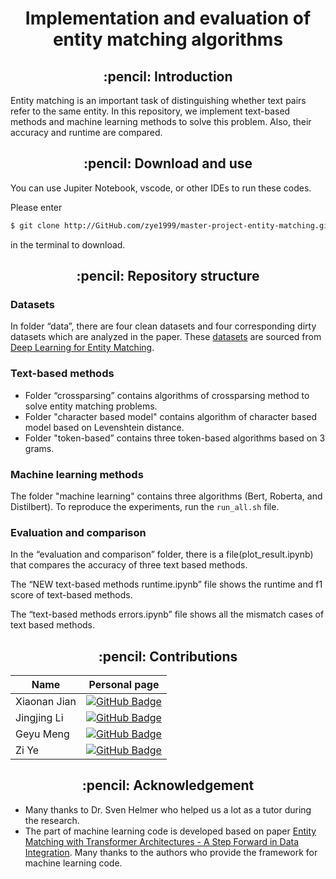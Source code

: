 <h1 align="center">Implementation and evaluation of entity matching algorithms</h1>
<h2 align="center"> :pencil: Introduction</h2>

Entity matching is an important task of distinguishing whether text pairs refer to the same entity. In this repository, we implement text-based methods and machine learning methods to solve this problem. Also, their accuracy and runtime are compared.

<h2 align="center"> :pencil: Download and use</h2>
You can use Jupiter Notebook, vscode, or other IDEs to run these codes.

Please enter
```bash
$ git clone http://GitHub.com/zye1999/master-project-entity-matching.git
```
in the terminal to download.

<h2 align="center"> :pencil: Repository structure</h2>

### Datasets
In folder “data”, there are four clean datasets and four corresponding dirty datasets which are analyzed in the paper. These [datasets](https://github.com/anhaidgroup/deepmatcher/blob/master/Datasets.md) are sourced from [Deep Learning for Entity Matching](https://pages.cs.wisc.edu/~anhai/papers1/deepmatcher-sigmod18.pdf).

### Text-based methods
- Folder “crossparsing” contains algorithms of crossparsing method to solve entity matching problems.
- Folder "character based model" contains algorithm of character based model based on Levenshtein distance.
- Folder "token-based” contains three token-based algorithms based on 3 grams.

### Machine learning methods
The folder "machine learning" contains three algorithms (Bert, Roberta, and Distilbert).
To reproduce the experiments, run the `run_all.sh` file.

###  Evaluation and comparison
In the “evaluation and comparison” folder, there is a file(plot_result.ipynb) that compares the accuracy of three text based methods.

The “NEW text-based methods runtime.ipynb” file shows the runtime and f1 score of text-based methods.

The “text-based methods errors.ipynb” file shows all the mismatch cases of text based methods.

<h2 align="center"> :pencil: Contributions</h2>

| Name        | Personal page                                                                                                                                  |
| ----------- | ---------------------------------------------------------------------------------------------------------------------------------------------- |
| Xiaonan Jian    | [![GitHub Badge](https://img.shields.io/badge/GitHub-100000?style=for-the-badge&logo=github&logoColor=white)](https://github.com/xiaonan-jian)   |
| Jingjing Li | [![GitHub Badge](https://img.shields.io/badge/GitHub-100000?style=for-the-badge&logo=github&logoColor=white)](https://github.com/Jing-jing-Li) |
| Geyu Meng   | [![GitHub Badge](https://img.shields.io/badge/GitHub-100000?style=for-the-badge&logo=github&logoColor=white)](https://github.com/GY-Meng)      |
| Zi Ye  | [![GitHub Badge](https://img.shields.io/badge/GitHub-100000?style=for-the-badge&logo=github&logoColor=white)](https://github.com/zye1999)     |

<h2 align="center"> :pencil: Acknowledgement</h2>

- Many thanks to Dr. Sven Helmer who helped us a lot as a tutor during the research.
- The part of machine learning code is developed based on paper [Entity Matching with Transformer Architectures - A Step Forward in Data Integration](https://openproceedings.org/2020/conf/edbt/paper_205.pdf). Many thanks to the authors who provide the framework for machine learning code.
